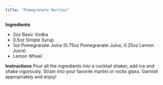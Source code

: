 ```yaml
--- 
title: "Pomegranate Martini"
---
```


**Ingredients**
- 2oz Basic Vodka
- 0.5oz Simple Syrup
- 1oz Pomegranate Juice (0.75oz Pomegranate Juice, 0.25oz Lemon Juice)
- Lemon Wheel

**Instructions**
Pour all the ingredients into a cocktail shaker, add ice and shake vigorously.
Strain into your favorite martini or rocks glass. Garnish appropriately and enjoy!